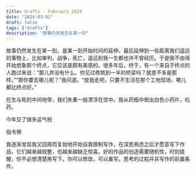 ```yaml
---
title: Drafts - February 2024
date: "2024-03-01"
draft: false
tags: ["drafts"]
description: "故事仍然发生在某一刻"
---
```


故事仍然发生在某一刻，是某一刻开始时间的延伸，最后延伸到一些距离我们遥远的事物上，比如审判，战争，死亡，遥远到我一生都也许不曾经历。于是我不由得开始想象那个终点，它应该是颇有美感的。很多年后，终于，有一个来自于终点的人跑过来说：“那儿并没有什么。你见过修筑到一半的桥梁吗？就差不多是那样。”“那你要去哪儿呢？”我问道。“放我走吧，只要不生活在那个工地现场，哪儿都比终点好。”

在生与死的中间地带，我们失重一般漂浮在空中。我从药瓶中倒出白色小药片，吃药。

今年交了很多运气税

指令佛

我逐渐发现我又回周而复始地开始自我限制写作，在深思熟虑之后才愿意写下作品，它们越来越规整，也越来越缺乏惊喜。好的作品的创造需要随机性，时刻提醒，你不必想清楚再写下。你可以修改，可以重写，思考的过程并非写作的前置条件。
